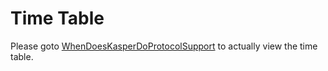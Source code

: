 # Time Table

Please goto [WhenDoesKasperDoProtocolSupport](https://7kasper.github.io/WhenDoesKasperDoProtocolSupport/) to actually view the time table.
